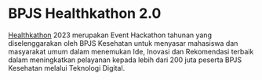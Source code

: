 # BPJS Healthkathon 2.0
[Healthkathon](https://healthkathon.bpjs-kesehatan.go.id/) 2023 merupakan Event Hackathon tahunan yang diselenggarakan oleh BPJS Kesehatan untuk menyasar mahasiswa dan masyarakat umum dalam menemukan Ide, Inovasi dan Rekomendasi terbaik dalam meningkatkan pelayanan kepada lebih dari 200 juta peserta BPJS Kesehatan melalui Teknologi Digital.
